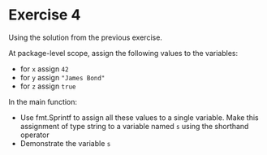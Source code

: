 # Exercise 4

Using the solution from the previous exercise.

At package-level scope, assign the following values ​​to the variables:

-   for `x` assign `42`
-   for `y` assign `"James Bond"`
-   for `z` assign `true`

In the main function:

-   Use fmt.Sprintf to assign all these values ​​to a single variable. Make this assignment of type string to a variable named `s` using the shorthand operator
-   Demonstrate the variable `s`
